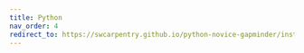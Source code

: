 ```yaml
---
title: Python
nav_order: 4
redirect_to: https://swcarpentry.github.io/python-novice-gapminder/instructor/index.html
---
```

